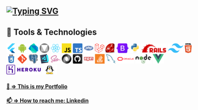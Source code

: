 
## [![Typing SVG](https://readme-typing-svg.demolab.com?font=Fira+Code&weight=600&size=23&pause=5000&color=0C5BCE&center=true&repeat=false&random=false&width=800&lines=%F0%9F%91%8B+Hi%2C+I%E2%80%99m+Michele+Canini+Junior+Full-Stack+Web+Developer)](https://git.io/typing-svg) 

## 🔧 Tools & Technologies
<code><img title="Flutter" height="25" src="images/flutter.png"></code>
<code><img title="Android" height="25" src="images/android.svg"></code>
<code><img title="Dart" height="25" src="images/dart.png"></code>
<code><img title="Material Design" height="25" src="images/material-design.png"></code>
<code><img title="React" height="25" src="images/react-original.svg"></code>
<code><img title="Javascript" height="25" src="images/javascript.svg"></code>
<code><img title="Typescript" height="25" src="images/typescript-original.png"></code>
<code><img title="Php" height="25" src="images/php.svg"></code>
<code><img title="Laravel" height="25" src="images/laravel.png"></code>
<code><img title="Ruby" height="25" src="images/ruby-original.jpg"></code>
<code><img title="Bootstrap" height="25" src="images/bootstrap.svg"></code>
<code><img title="Python" height="25" src="images/python-original.svg"></code>
<code><img title="Ruby On Rails" height="25" src="images/rails-original.png"></code>
<code><img title="Tailwind" height="25" src="images/tailwind.png"></code>
<code><img title="HTML5" height="25" src="images/html5.svg"></code>
<code><img title="CSS" height="25" src="images/css.svg"></code>
<code><img title="Git" height="25" src="images/git-original.svg"></code>
<code><img title="PostgreSQL" height="25" src="images/postgresql.svg"></code>
<code><img title="Visual Studio Code" height="25" src="images/vscode.png"></code>
<code><img title="Sass" height="25" src="images/sass.svg"></code>
<code><img title="JSON" height="25" src="images/json.svg"></code>
<code><img title="GitHub" height="25" src="images/github.svg"></code>
<code><img title="Npm" height="25" src="images/npm.svg"></code>
<code><img title="Stackoverflow" height="25" src="images/stackoverflow.svg"></code>
<code><img title="MySQL" height="25" src="images/mysql.svg"></code>
<code><img title="Oracle" height="25" src="images/oracle.png"></code>
<code><img title="Nodejs" height="25" src="images/nodejs.png"></code>
<code><img title="Vuejs" height="25" src="images/vuejs.png"></code>
<code><img title="Heroku" height="25" src="images/heroku.png"></code>
<code><img title="Linux" height="25" src="images/linux2.png"></code>


#### [:rocket: => This is my Portfolio](https://michelecanini.github.io)
#### [📫 => How to reach me: Linkedin](https://www.linkedin.com/in/michele-canini-1a71b2134/)

<!---
michelecanini/michelecanini is a ✨ special ✨ repository because its `README.md` (this file) appears on your GitHub profile.
You can click the Preview link to take a look at your changes.
--->
